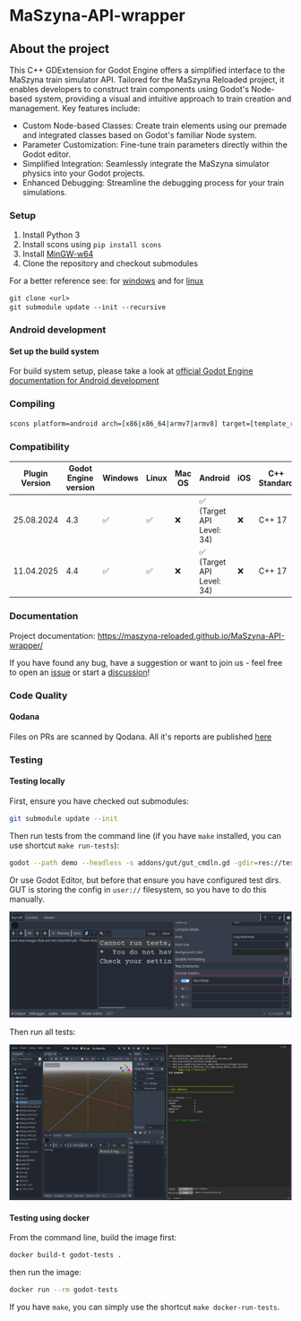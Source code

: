 # MaSzyna-API-wrapper

## About the project

This C++ GDExtension for Godot Engine offers a simplified interface to the MaSzyna train simulator API. Tailored for the MaSzyna Reloaded project, it enables developers to construct train components using Godot's Node-based system, providing a visual and intuitive approach to train creation and management. Key features include:

- Custom Node-based Classes: Create train elements using our premade and integrated classes based on Godot's familiar Node system.
- Parameter Customization: Fine-tune train parameters directly within the Godot editor.
- Simplified Integration: Seamlessly integrate the MaSzyna simulator physics into your Godot projects.
- Enhanced Debugging: Streamline the debugging process for your train simulations.

### Setup

1. Install Python 3
2. Install scons using `pip install scons`
3. Install [MinGW-w64](https://mingw-w64.org/)
4. Clone the repository and checkout submodules

For a better reference see: for [windows](https://docs.godotengine.org/en/4.3/contributing/development/compiling/compiling_for_windows.html) and for [linux](https://docs.godotengine.org/en/4.3/contributing/development/compiling/compiling_for_linuxbsd.html)

```
git clone <url>
git submodule update --init --recursive
```

### Android development
#### Set up the build system   
For build system setup,
please take a look at [official Godot Engine documentation for Android development](https://docs.godotengine.org/en/4.3/tutorials/export/exporting_for_android.html)
### Compiling
```bash
scons platform=android arch=[x86|x86_64|armv7|armv8] target=[template_release|template_debug]
```
### Compatibility

| Plugin Version | Godot Engine version | Windows | Linux | Mac OS | Android                  | iOS | C++ Standard | MaSzyna Version |
|----------------|----------------------|---------|-------|--------|--------------------------|-----|--------------|-----------------|
| 25.08.2024     | 4.3                  | ✅       | ✅     | ❌      | ✅ (Target API Level: 34) | ❌   | C++ 17       | 24.06           |
| 11.04.2025     | 4.4                  | ✅       | ✅     | ❌      | ✅ (Target API Level: 34) | ❌   | C++ 17       | 24.06           |
### Documentation

Project documentation: https://maszyna-reloaded.github.io/MaSzyna-API-wrapper/

If you have found any bug, have a suggestion or want to join us - feel free to open an [issue](https://github.com/MaSzyna-Reloaded/MaSzyna-API-wrapper/issues) or start a [discussion](https://github.com/MaSzyna-Reloaded/MaSzyna-API-wrapper/discussions)!

### Code Quality

#### Qodana
Files on PRs are scanned by Qodana. All it's reports are published [here](https://qodana.cloud/projects/ARjJ6)

### Testing

#### Testing locally

First, ensure you have checked out submodules:

```bash
git submodule update --init
```

Then run tests from the command line (if you have `make` installed, you can use shortcut `make run-tests`):

```bash
godot --path demo --headless -s addons/gut/gut_cmdln.gd -gdir=res://tests/ -gexit
```


Or use Godot Editor, but before that ensure you have configured test dirs.
GUT is storing the config in `user://` filesystem, so you have to do this manually.

![Godot GUT Configuration](docs/assets/gut-gui-tests-config.png)

Then run all tests:

![Godot GUT Running Tests](docs/assets/gut-gui-tests-running.png)


#### Testing using docker

From the command line, build the image first:

```bash
docker build-t godot-tests .
```

then run the image:

```bash
docker run --rm godot-tests
```

If you have `make`, you can simply use the shortcut `make docker-run-tests`.

